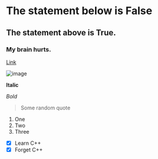 # The statement below is False
## The statement above is True.
### My brain hurts.

[Link](https://www.youtube.com/watch?v=dQw4w9WgXcQ&ab_channel=RickAstleyVEVO)

![image](https://cdn.bulbagarden.net/upload/6/60/258Mudkip.png)

**Italic**

_Bold_

> Some random quote

1. One
2. Two
3. Three

- [x] Learn C++
- [x] Forget C++

